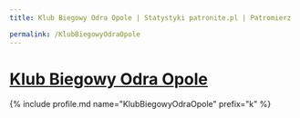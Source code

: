 ```yaml
---
title: Klub Biegowy Odra Opole | Statystyki patronite.pl | Patromierz

permalink: /KlubBiegowyOdraOpole
---
```


# [Klub Biegowy Odra Opole](https://patronite.pl/KlubBiegowyOdraOpole)

{% include profile.md name="KlubBiegowyOdraOpole" prefix="k" %}
